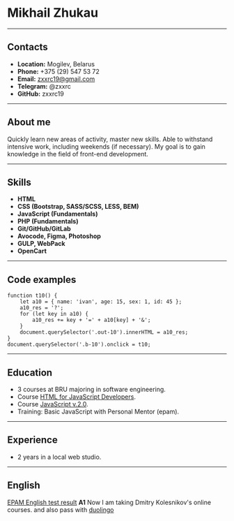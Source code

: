 # Mikhail Zhukau
___
## Contacts
* **Location:** Mogilev, Belarus
* **Phone:** +375 (29) 547 53 72
* **Email:** zxxrc19@gmail.com
* **Telegram:** @zxxrc
* **GitHub:** zxxrc19
___
## About me
Quickly learn new areas of activity, master new skills. Able to withstand intensive work, including weekends (if necessary). My goal is to gain knowledge in the field of front-end development.
___
## Skills
* **HTML** 
* **CSS (Bootstrap, SASS/SCSS, LESS, BEM)**
* **JavaScript (Fundamentals)**
* **PHP (Fundamentals)**
* **Git/GitHub/GitLab**
* **Avocode, Figma, Photoshop**
* **GULP, WebPack**
* **OpenCart**
___
## Code examples
```
function t10() {
    let a10 = { name: 'ivan', age: 15, sex: 1, id: 45 };
    a10_res = '?';
    for (let key in a10) {
        a10_res += key + '=' + a10[key] + '&';
    }
    document.querySelector('.out-10').innerHTML = a10_res;
}
document.querySelector('.b-10').onclick = t10;
```
___
## Education
* 3 courses at BRU majoring in software engineering.
* Course [HTML for JavaScript Developers](https://itgid.info/course/html).
* Course [JavaScript v.2.0](https://itgid.info/course/javascript-2).
* Training: Basic JavaScript with Personal Mentor (epam).
___
## Experience
* 2 years in a local web studio.
___
## English
[EPAM English test result](https://examinator.epam.com/Main/PersonalAssignments) **A1**
Now I am taking Dmitry Kolesnikov's online courses. and also pass with [duolingo](https://www.duolingo.com/)